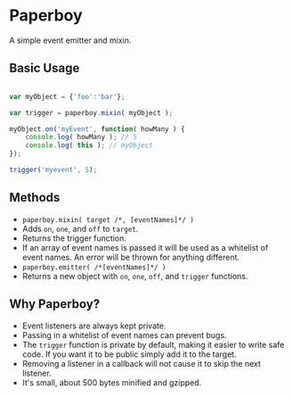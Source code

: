 Paperboy
===========

A simple event emitter and mixin.

## Basic Usage

```javascript

var myObject = {'foo':'bar'};

var trigger = paperboy.mixin( myObject );

myObject.on('myEvent', function( howMany ) {
	console.log( howMany ); // 5
	console.log( this ); // myObject
});

trigger('myevent', 5);

```

## Methods

* `paperboy.mixin( target /*, [eventNames]*/ )`
 * Adds `on`, `one`, and `off` to `target`.
 * Returns the trigger function.
 * If an array of event names is passed it will be used as a whitelist of event names. An error will be thrown for anything different.
* `paperboy.emitter( /*[eventNames]*/ )`
 * Returns a new object with `on`, `one`, `off`, and `trigger` functions.

## Why Paperboy?

* Event listeners are always kept private.
* Passing in a whitelist of event names can prevent bugs.
* The `trigger` function is private by default, making it easier to write safe code. If you want it to be public simply add it to the target.
* Removing a listener in a callback will not cause it to skip the next listener.
* It's small, about 500 bytes minified and gzipped.